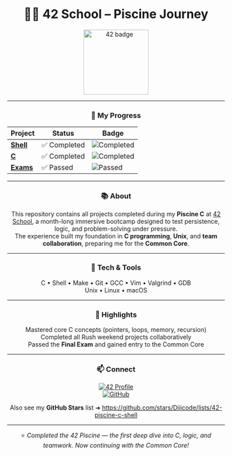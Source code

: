 <div align="center">

# 🏊‍♂️ 42 School – Piscine Journey

<img src="https://github.com/ayogun/42-project-badges/blob/main/badges/volunteerm.png?raw=true" alt="42 badge" width="150"/>

---

### 🚀 My Progress

| Project | Status | Badge |
|----------|---------|-------|
| [**Shell**](https://github.com/Diogo-Serra/42_Piscine/tree/main/Shell) | ✅ Completed | ![Completed](https://img.shields.io/badge/Completed-success?style=flat&color=2ecc71) |
| [**C**](https://github.com/Diogo-Serra/42_Piscine/tree/main/C) | ✅ Completed | ![Completed](https://img.shields.io/badge/Completed-success?style=flat&color=2ecc71) |
| [**Exams**](https://github.com/Diogo-Serra/42_Piscine/tree/main/Exams) | ✅ Passed | ![Passed](https://img.shields.io/badge/Passed-blue?style=flat&color=3498db) |

---

### 📚 About

This repository contains all projects completed during my **Piscine C** at [42 School](https://42.fr), a month-long immersive bootcamp designed to test persistence, logic, and problem-solving under pressure.  
The experience built my foundation in **C programming**, **Unix**, and **team collaboration**, preparing me for the **Common Core**.

---

### 🧰 Tech & Tools

C • Shell • Make • Git • GCC • Vim • Valgrind • GDB  
Unix • Linux • macOS  

---

### 🏅 Highlights

 Mastered core C concepts (pointers, loops, memory, recursion)  
 Completed all Rush weekend projects collaboratively  
 Passed the **Final Exam** and gained entry to the Common Core  

---

### 📫 Connect

<a href="https://profile.intra.42.fr/users/diogo-serra"><img src="https://img.shields.io/badge/42_Profile-diogo--serra-2ecc71?style=for-the-badge" alt="42 Profile"/></a>  
<a href="https://github.com/Diogo-Serra"><img src="https://img.shields.io/badge/GitHub-Diogo--Serra-181717?style=for-the-badge&logo=github" alt="GitHub"/></a>

Also see my **GitHub Stars** list ➜ https://github.com/stars/Diiicode/lists/42-piscine-c-shell

---

⭐️ *Completed the 42 Piscine — the first deep dive into C, logic, and teamwork. Now continuing with the Common Core!*

</div>

